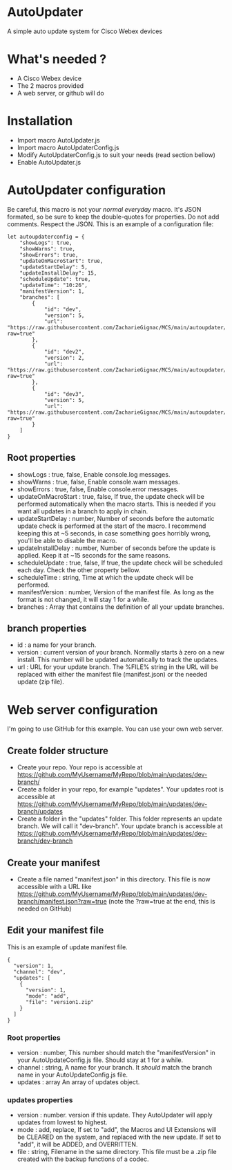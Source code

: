 # AutoUpdater
A simple auto update system for Cisco Webex devices

# What's needed ?
* A Cisco Webex device
* The 2 macros provided
* A web server, or github will do

# Installation
* Import macro AutoUpdater.js
* Import macro AutoUpdaterConfig.js
* Modify AutoUpdaterConfig.js to suit your needs (read section bellow)
* Enable AutoUpdater.js

# AutoUpdater configuration
Be careful, this macro is not your _normal everyday_  macro. It's JSON formated, so be sure to keep the double-quotes for properties. Do not add comments. Respect the JSON.
This is an example of a configuration file:
```JS
let autoupdaterconfig = {
    "showLogs": true,
    "showWarns": true,
    "showErrors": true,
    "updateOnMacroStart": true,
    "updateStartDelay": 5,
    "updateInstallDelay": 15,
    "scheduleUpdate": true,
    "updateTime": "10:26",
    "manifestVersion": 1,
    "branches": [
        {
            "id": "dev",
            "version": 5,
            "url": "https://raw.githubusercontent.com/ZacharieGignac/MCS/main/autoupdater/dev/%FILE%?raw=true"
        },
        {
            "id": "dev2",
            "version": 2,
            "url": "https://raw.githubusercontent.com/ZacharieGignac/MCS/main/autoupdater/dev/%FILE%?raw=true"
        },
        {
            "id": "dev3",
            "version": 5,
            "url": "https://raw.githubusercontent.com/ZacharieGignac/MCS/main/autoupdater/dev/%FILE%?raw=true"
        }
    ]
}
```

## Root properties
* showLogs : true, false, Enable console.log messages.
* showWarns : true, false, Enable console.warn messages.
* showErrors : true, false, Enable console.error messages.
* updateOnMacroStart : true, false, If true, the update check will be performed automatically when the macro starts. This is needed if you want all updates in a branch to apply in chain.
* updateStartDelay : number, Number of seconds before the automatic update check is performed at the start of the macro. I recommend keeping this at ~5 seconds, in case something goes horribly wrong, you'll be able to disable the macro.
* updateInstallDelay : number, Number of seconds before the update is applied. Keep it at ~15 seconds for the same reasons.
* scheduleUpdate : true, false, If true, the update check will be scheduled each day. Check the other property bellow.
* scheduleTime : string, Time at which the update check will be performed.
* manifestVersion : number, Version of the manifest file. As long as the format is not changed, it will stay 1 for a while.
* branches : Array that contains the definition of all your update branches.

## branch properties
* id : <string> a name for your branch.
* version : <number> current version of your branch. Normally starts à zero on a new install. This number will be updated automatically to track the updates.
* url : URL for your update branch. The %FILE% string in the URL will be replaced with either the manifest file (manifest.json) or the needed update (zip file).

# Web server configuration
I'm going to use GitHub for this example. You can use your own web server.

## Create folder structure
* Create your repo. Your repo is accessible at https://github.com/MyUsername/MyRepo/blob/main/updates/dev-branch/
* Create a folder in your repo, for example "updates". Your updates root is accessible at https://github.com/MyUsername/MyRepo/blob/main/updates/dev-branch/updates
* Create a folder in the "updates" folder. This folder represents an update branch. We will call it "dev-branch". Your update branch is accessible at https://github.com/MyUsername/MyRepo/blob/main/updates/dev-branch/dev-branch

## Create your manifest
* Create a file named "manifest.json" in this directory. This file is now accessible with a URL like https://github.com/MyUsername/MyRepo/blob/main/updates/dev-branch/manifest.json?raw=true (note the ?raw=true at the end, this is needed on GitHub)

## Edit your manifest file
This is an example of update manifest file.
```JS
{
  "version": 1,
  "channel": "dev",
  "updates": [
    {
      "version": 1,
      "mode": "add",
      "file": "version1.zip"
    }
  ]
}
```
### Root properties
* version : number, This number should match the "manifestVersion" in your AutoUpdateConfig.js file. Should stay at 1 for a while.
* channel : string, A name for your branch. It _should_ match the branch name in your AutoUpdateConfig.js file.
* updates : array An array of updates object.

### updates properties
* version : number. version if this update. They AutoUpdater will apply updates from lowest to highest.
* mode : add, replace, If set to "add", the Macros and UI Extensions will be CLEARED on the system, and replaced with the new update. If set to "add", it will be ADDED, and OVERRITTEN.
* file : string, Filename in the same directory. This file must be a .zip file created with the backup functions of a codec.
